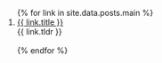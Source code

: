 
<ol class="bibliography">
{% for link in site.data.posts.main %}
<li>
  <div class="col-sm-9" style="position: relative;padding-right: 15px;padding-left: 0px;">
      <div class="title"><a href="{{ link.pdf }}">{{ link.title }}</a></div>
      <div class="tldr">{{ link.tldr }}</div>
  </div>
</li>
<br>
{% endfor %}
</ol>

